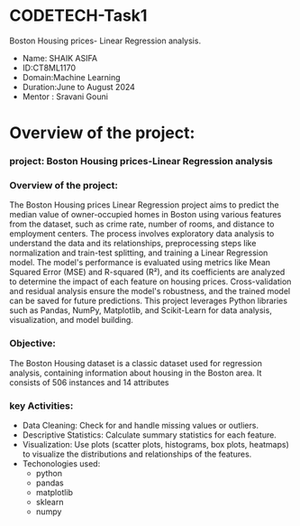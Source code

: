 # CODETECH-Task1
Boston Housing prices- Linear Regression analysis.

- Name: SHAIK ASIFA
- ID:CT8ML1170
- Domain:Machine Learning
- Duration:June to August 2024
- Mentor : Sravani Gouni
# Overview of the project:
### project: Boston Housing prices-Linear Regression analysis
### Overview of the project:

The Boston Housing prices Linear Regression project aims to predict the median value of owner-occupied homes in Boston using various features from the dataset, such as crime rate, number of rooms, and distance to employment centers. The process involves exploratory data analysis to understand the data and its relationships, preprocessing steps like normalization and train-test splitting, and training a Linear Regression model. The model's performance is evaluated using metrics like Mean Squared Error (MSE) and R-squared (R²), and its coefficients are analyzed to determine the impact of each feature on housing prices. Cross-validation and residual analysis ensure the model's robustness, and the trained model can be saved for future predictions. This project leverages Python libraries such as Pandas, NumPy, Matplotlib, and Scikit-Learn for data analysis, visualization, and model building.
### Objective:
The Boston Housing dataset is a classic dataset used for regression analysis, containing information about housing in the Boston area. It consists of 506 instances and 14 attributes
### key Activities:
- Data Cleaning: Check for and handle missing values or outliers.
- Descriptive Statistics: Calculate summary statistics for each feature.
- Visualization: Use plots (scatter plots, histograms, box plots, heatmaps) to visualize the distributions and relationships of the features.
- Techonologies used:
  - python
  - pandas
  - matplotlib
  - sklearn
  - numpy








